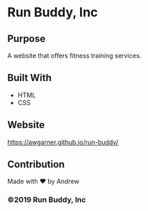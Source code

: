 # Run Buddy, Inc

## Purpose
A website that offers fitness training services. 

## Built With
* HTML
* CSS

## Website
https://awgarner.github.io/run-buddy/

## Contribution
Made with ❤️ by Andrew

### ©️2019 Run Buddy, Inc 
